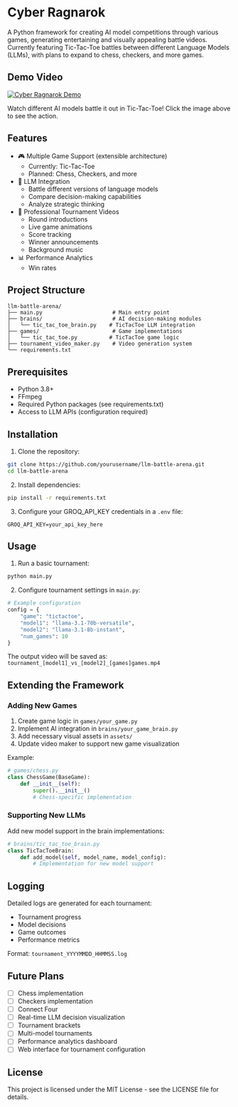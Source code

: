 # Cyber Ragnarok

A Python framework for creating AI model competitions through various games, generating entertaining and visually appealing battle videos. Currently featuring Tic-Tac-Toe battles between different Language Models (LLMs), with plans to expand to chess, checkers, and more games.

## Demo Video

[![Cyber Ragnarok Demo](https://img.youtube.com/vi/od9GdSF1vC4/0.jpg)](https://www.youtube.com/watch?v=od9GdSF1vC4)

Watch different AI models battle it out in Tic-Tac-Toe! Click the image above to see the action.

## Features

- 🎮 Multiple Game Support (extensible architecture)
  - Currently: Tic-Tac-Toe
  - Planned: Chess, Checkers, and more
- 🤖 LLM Integration
  - Battle different versions of language models
  - Compare decision-making capabilities
  - Analyze strategic thinking
- 🎥 Professional Tournament Videos
  - Round introductions
  - Live game animations
  - Score tracking
  - Winner announcements
  - Background music
- 📊 Performance Analytics
  - Win rates

## Project Structure

```
llm-battle-arena/
├── main.py                      # Main entry point
├── brains/                      # AI decision-making modules
│   └── tic_tac_toe_brain.py    # TicTacToe LLM integration
├── games/                       # Game implementations
│   └── tic_tac_toe.py          # TicTacToe game logic
├── tournament_video_maker.py    # Video generation system
└── requirements.txt
```

## Prerequisites

- Python 3.8+
- FFmpeg
- Required Python packages (see requirements.txt)
- Access to LLM APIs (configuration required)

## Installation

1. Clone the repository:
```bash
git clone https://github.com/yourusername/llm-battle-arena.git
cd llm-battle-arena
```

2. Install dependencies:
```bash
pip install -r requirements.txt
```

3. Configure your GROQ_API_KEY credentials in a `.env` file:
```env
GROQ_API_KEY=your_api_key_here
```

## Usage

1. Run a basic tournament:
```bash
python main.py
```

2. Configure tournament settings in `main.py`:
```python
# Example configuration
config = {
    "game": "tictactoe",
    "model1": "llama-3.1-70b-versatile",
    "model2": "llama-3.1-8b-instant",
    "num_games": 10
}
```

The output video will be saved as: `tournament_[model1]_vs_[model2]_[games]games.mp4`

## Extending the Framework

### Adding New Games

1. Create game logic in `games/your_game.py`
2. Implement AI integration in `brains/your_game_brain.py`
3. Add necessary visual assets in `assets/`
4. Update video maker to support new game visualization

Example:
```python
# games/chess.py
class ChessGame(BaseGame):
    def __init__(self):
        super().__init__()
        # Chess-specific implementation
```

### Supporting New LLMs

Add new model support in the brain implementations:

```python
# brains/tic_tac_toe_brain.py
class TicTacToeBrain:
    def add_model(self, model_name, model_config):
        # Implementation for new model support
```

## Logging

Detailed logs are generated for each tournament:
- Tournament progress
- Model decisions
- Game outcomes
- Performance metrics

Format: `tournament_YYYYMMDD_HHMMSS.log`

## Future Plans

- [ ] Chess implementation
- [ ] Checkers implementation
- [ ] Connect Four
- [ ] Real-time LLM decision visualization
- [ ] Tournament brackets
- [ ] Multi-model tournaments
- [ ] Performance analytics dashboard
- [ ] Web interface for tournament configuration

## License

This project is licensed under the MIT License - see the LICENSE file for details.